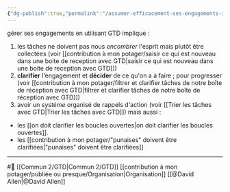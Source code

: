 ```yaml
---
{"dg-publish":true,"permalink":"/assumer-efficacement-ses-engagements-internes-avec-gtd/"}
---
```


gérer ses engagements en utilisant GTD implique :
1. les tâches ne doivent pas nous *encombrer* l'esprit mais plutôt être collectées (voir [[contribution à mon potager/saisir ce qui est nouveau dans une boite de reception avec GTD\|saisir ce qui est nouveau dans une boite de reception avec GTD]])
2. **clarifier** l'engagement et **décider** de ce qu'on a à faire ; pour progresser (voir [[contribution à mon potager/filtrer et clarifier tâches de notre boîte de réception avec GTD\|filtrer et clarifier tâches de notre boîte de réception avec GTD]])
3. avoir un *système* organisé de rappels d'action (voir [[Trier les tâches avec GTD\|Trier les tâches avec GTD]])
mais aussi : 
- les [[on doit clarifier les boucles ouvertes\|on doit clarifier les boucles ouvertes]].
- les [[contribution à mon potager/"punaises" doivent être clarifiées\|"punaises" doivent être clarifiées]]

---
#🌱  [[Commun 2/GTD\|Commun 2/GTD]] [[contribution à mon potager/publiée ou presque/Organisation\|Organisation]] [[@David Allen\|@David Allen]]